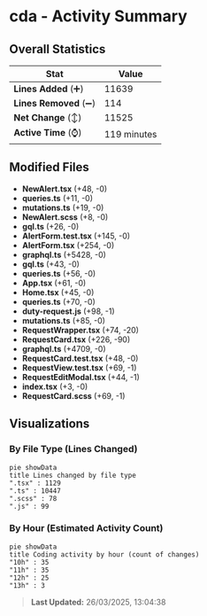 # cda - Activity Summary 

## Overall Statistics

| Stat                   | Value                                                             |
| ---------------------- | ----------------------------------------------------------------- |
| **Lines Added** (➕)   | 11639                                          |
| **Lines Removed** (➖) | 114                                        |
| **Net Change** (↕)    | 11525                |
| **Active Time** (⌚)   | 119 minutes |


## Modified Files
- **NewAlert.tsx** (+48, -0)
- **queries.ts** (+11, -0)
- **mutations.ts** (+19, -0)
- **NewAlert.scss** (+8, -0)
- **gql.ts** (+26, -0)
- **AlertForm.test.tsx** (+145, -0)
- **AlertForm.tsx** (+254, -0)
- **graphql.ts** (+5428, -0)
- **gql.ts** (+43, -0)
- **queries.ts** (+56, -0)
- **App.tsx** (+61, -0)
- **Home.tsx** (+45, -0)
- **queries.ts** (+70, -0)
- **duty-request.js** (+98, -1)
- **mutations.ts** (+85, -0)
- **RequestWrapper.tsx** (+74, -20)
- **RequestCard.tsx** (+226, -90)
- **graphql.ts** (+4709, -0)
- **RequestCard.test.tsx** (+48, -0)
- **RequestView.test.tsx** (+69, -1)
- **RequestEditModal.tsx** (+44, -1)
- **index.tsx** (+3, -0)
- **RequestCard.scss** (+69, -1)

## Visualizations

### By File Type (Lines Changed)

```mermaid
pie showData
title Lines changed by file type
".tsx" : 1129
".ts" : 10447
".scss" : 78
".js" : 99
```

### By Hour (Estimated Activity Count)

```mermaid
pie showData
title Coding activity by hour (count of changes)
"10h" : 35
"11h" : 35
"12h" : 25
"13h" : 3
```


> **Last Updated:** 26/03/2025, 13:04:38